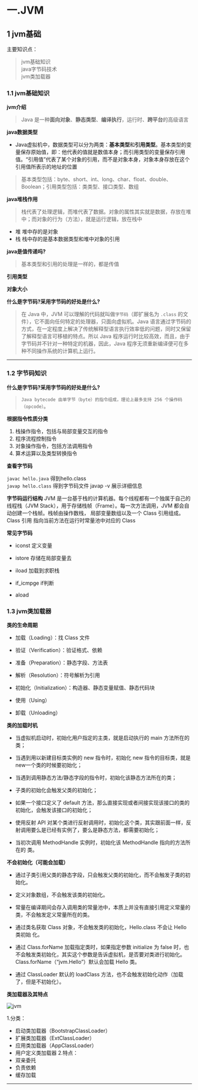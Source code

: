# 一.JVM

##  1  jvm基础
   主要知识点：
>  jvm基础知识    </br>
>  java字节码技术 </br>
>  jvm类加载器    </br>
### 1.1 jvm基础知识
**jvm介绍**
> Java 是一种**面向对象**、**静态类型**、**编译执行**，运行时、**跨平台**的高级语言

**java数据类型**
- Java虚拟机中，数据类型可以分为两类：**基本类型**和**引用类型**。基本类型的变量保存原始值，即：他代表的值就是数值本身；而引用类型的变量保存引用值。“引用值”代表了某个对象的引用，而不是对象本身，对象本身存放在这个引用值所表示的地址的位置

> 基本类型包括：byte、short、int、long、char、float、double、Boolean；引用类型包括：类类型、接口类型、数组  </br>

**java堆栈作用**
> 栈代表了处理逻辑，而堆代表了数据。对象的属性其实就是数据，存放在堆中；而对象的行为（方法），就是运行逻辑，放在栈中
-  堆
   堆中存的是对象 
-  栈
   栈中存的是基本数据类型和堆中对象的引用

**java是值传递吗?**
> 基本类型和引用的处理是一样的，都是传值

**引用类型**

**对象大小**


**什么是字节码?采用字节码的好处是什么?**
> 在 Java 中，JVM 可以理解的代码就叫做`字节码`（即扩展名为 `.class` 的文件），它不面向任何特定的处理器，只面向虚拟机。Java 语言通过字节码的方式，在一定程度上解决了传统解释型语言执行效率低的问题，同时又保留了解释型语言可移植的特点。所以 Java 程序运行时比较高效，而且，由于字节码并不针对一种特定的机器，因此，Java 程序无须重新编译便可在多种不同操作系统的计算机上运行。

---

### 1.2 字节码知识
**什么是字节码?采用字节码的好处是什么?**
> `Java bytecode 由单字节（byte）的指令组成，理论上最多支持 256 个操作码（opcode）`。

**根据指令性质分类**
1. 栈操作指令，包括与局部变量交互的指令
2. 程序流程控制指令
3. 对象操作指令，包括方法调用指令
4. 算术运算以及类型转换指令

**查看字节码** 

`javac hello.java` 得到hello.class </br>
`javap hello.class` 得到字节码文件  javap -v 展示详细信息

**字节码运行结构**
 JVM 是一台基于栈的计算机器。每个线程都有一个独属于自己的线程栈（JVM Stack），用于存储栈帧（Frame）。每一次方法调用，JVM 都会自动创建一个栈帧。栈帧由操作数栈， 局部变量数组以及一个 Class 引用组成。Class 引用 指向当前方法在运行时常量池中对应的 Class

**常见字节码**

- iconst  定义变量

- istore   存储在局部变量去

- iload   加载到求职栈

- if_icmpge  if判断

- aload

### 1.3 jvm类加载器

**类的生命周期**

- 加载（Loading）：找 Class 文件

- 验证（Verification）：验证格式、依赖

- 准备（Preparation）：静态字段、方法表

- 解析（Resolution）：符号解析为引用

- 初始化（Initialization）：构造器、静态变量赋值、静态代码块

- 使用（Using）

- 卸载（Unloading）


**类的加载时机**

- 当虚拟机启动时，初始化用户指定的主类，就是启动执行的 main 方法所在的类；

- 当遇到用以新建目标类实例的 new 指令时，初始化 new 指令的目标类，就是 new一个类的时候要初始化；

- 当遇到调用静态方法/静态字段的指令时，初始化该静态方法所在的类；

- 子类的初始化会触发父类的初始化；

- 如果一个接口定义了 default 方法，那么直接实现或者间接实现该接口的类的初始化，会触发该接口的初始化；

- 使用反射 API 对某个类进行反射调用时，初始化这个类，其实跟前面一样，反射调用要么是已经有实例了，要么是静态方法，都需要初始化；

- 当初次调用 MethodHandle 实例时，初始化该 MethodHandle 指向的方法所在的
类。


**不会初始化（可能会加载）**

- 通过子类引用父类的静态字段，只会触发父类的初始化，而不会触发子类的初始化。

- 定义对象数组，不会触发该类的初始化。

- 常量在编译期间会存入调用类的常量池中，本质上并没有直接引用定义常量的类，不会触发定义常量所在的类。

- 通过类名获取 Class 对象，不会触发类的初始化，Hello.class 不会让 Hello 类初始
化。

- 通过 Class.forName 加载指定类时，如果指定参数 initialize 为 false 时，也不会触发类初始化，其实这个参数是告诉虚拟机，是否要对类进行初始化。Class.forName（“jvm.Hello”）默认会加载 Hello 类。

- 通过 ClassLoader 默认的 loadClass 方法，也不会触发初始化动作（加载了，但是不初始化）。

**类加载器及其特点**

![jvm](https://user-images.githubusercontent.com/24818340/124374461-f57dc980-dccd-11eb-868e-45c59c006c79.png)

 1.分类：
- 启动类加载器（BootstrapClassLoader）
- 扩展类加载器（ExtClassLoader）
- 应用类加载器（AppClassLoader）
- 用户定义类加载器
 2.特点：
- 双亲委托
- 负责依赖
- 缓存加载


---




